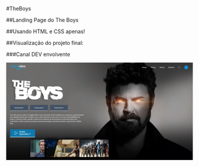 #TheBoys

##Landing Page do The Boys

##Usando HTML e CSS apenas!

##Visualização do projeto final:

###Canal DEV envolvente

![projeto final](img/projetofinal.png)
